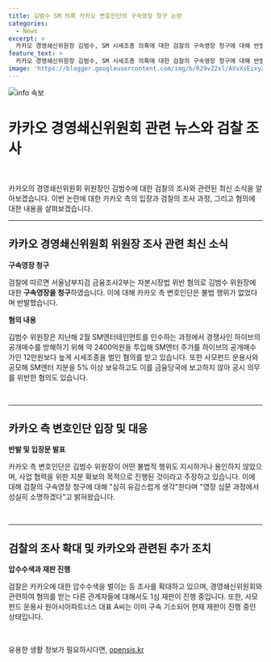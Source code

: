 ```yaml
---
title: 김범수 SM 의혹 카카오 변호인단의 구속영장 청구 논란
categories:
  - News
excerpt: >
  카카오 경영쇄신위원장 김범수, SM 시세조종 의혹에 대한 검찰의 구속영장 청구에 대해 반발. 변호인단은 불법행위 부인하며 정상적 수요에 기반한 지분 확보라 주장. 김 위원장은 SM엔터 인수 과정에서 시세조종 혐의와 공시 의무 위반 혐의로 수사 중. 혐의를 받는 다수의 관계자들에 대한 재판이 진행 중임.
feature_text: >
  카카오 경영쇄신위원장 김범수, SM 시세조종 의혹에 대한 검찰의 구속영장 청구에 대해 반발. 변호인단은 불법행위 부인하며 정상적 수요에 기반한 지분 확보라 주장. 김 위원장은 SM엔터 인수 과정에서 시세조종 혐의와 공시 의무 위반 혐의로 수사 중. 혐의를 받는 다수의 관계자들에 대한 재판이 진행 중임.
image: 'https://blogger.googleusercontent.com/img/b/R29vZ2xl/AVvXsEixyZcFfHzMRdzZMjFBmAUKJYCLCGyLL1o632UiGVXcaFdKo_bkvkuCioo0uUKlGfBVcT3P84aROyZIXSBEx3Aw5nCQ3pTgDom1WDC4m8eifvWiAmWEEVb4x6G_l8C0QH225ldMjyaFvpxGEBGNO37VmDTDMHGhJPq73UglMfDca1-0aw/s1600/blogspot.png'
---
```


<p><img src="https://blogger.googleusercontent.com/img/b/R29vZ2xl/AVvXsEixyZcFfHzMRdzZMjFBmAUKJYCLCGyLL1o632UiGVXcaFdKo_bkvkuCioo0uUKlGfBVcT3P84aROyZIXSBEx3Aw5nCQ3pTgDom1WDC4m8eifvWiAmWEEVb4x6G_l8C0QH225ldMjyaFvpxGEBGNO37VmDTDMHGhJPq73UglMfDca1-0aw/s1600/blogspot.png" alt="info 속보" /></p>

<h1 data-ke-size="size18">카카오 경영쇄신위원회 관련 뉴스와 검찰 조사</h1>

<p data-ke-size="size16">&nbsp;</p>

<p data-ke-size="size16">카카오의 경영쇄신위원회 위원장인 김범수에 대한 검찰의 조사와 관련된 최신 소식을 알아보겠습니다. 이번 논란에 대한 카카오 측의 입장과 검찰의 조사 과정, 그리고 혐의에 대한 내용을 살펴보겠습니다.</p>

<hr>

<h2 data-ke-size="size26">카카오 경영쇄신위원회 위원장 조사 관련 최신 소식</h2>

<p data-ke-size="size16"><b>구속영장 청구</b></p>

<p data-ke-size="size16">검찰에 따르면 서울남부지검 금융조사2부는 자본시장법 위반 혐의로 김범수 위원장에 대한 <b>구속영장을 청구</b>하였습니다. 이에 대해 카카오 측 변호인단은 불법 행위가 없었다며 반발했습니다.</p>

<p data-ke-size="size16"><b>혐의 내용</b></p>

<p data-ke-size="size16">김범수 위원장은 지난해 2월 SM엔터테인먼트를 인수하는 과정에서 경쟁사인 하이브의 공개매수를 방해하기 위해 약 2400억원을 투입해 SM엔터 주가를 하이브의 공개매수가인 12만원보다 높게 시세조종을 벌인 혐의를 받고 있습니다. 또한 사모펀드 운용사와 공모해 SM엔터 지분을 5% 이상 보유하고도 이를 금융당국에 보고하지 않아 공시 의무를 위반한 혐의도 있습니다.</p>

<p data-ke-size="size16">&nbsp;</p>

<hr>

<h2 data-ke-size="size26">카카오 측 변호인단 입장 및 대응</h2>

<p data-ke-size="size16"><b>반발 및 입장문 발표</b></p>

<p data-ke-size="size16">카카오 측 변호인단은 김범수 위원장이 어떤 불법적 행위도 지시하거나 용인하지 않았으며, 사업 협력을 위한 지분 확보의 목적으로 진행된 것이라고 주장하고 있습니다. 이에 대해 검찰의 구속영장 청구에 대해 "심히 유감스럽게 생각"한다며 "영장 심문 과정에서 성실히 소명하겠다"고 밝혀왔습니다.</p>

<p data-ke-size="size16">&nbsp;</p>

<hr>

<h2 data-ke-size="size26">검찰의 조사 확대 및 카카오와 관련된 추가 조치</h2>

<p data-ke-size="size16"><b>압수수색과 재판 진행</b></p>

<p data-ke-size="size16">검찰은 카카오에 대한 압수수색을 벌이는 등 조사를 확대하고 있으며, 경영쇄신위원회와 관련하여 혐의를 받는 다른 관계자들에 대해서도 1심 재판이 진행 중입니다. 또한, 사모펀드 운용사 원아시아파트너스 대표 A씨는 이미 구속 기소되어 현재 재판이 진행 중인 상태입니다.</p>

<p data-ke-size="size16">&nbsp;</p>
유용한 생활 정보가 필요하시다면, <a href="https://opensis.kr" rel="dofollow">opensis.kr</a>


